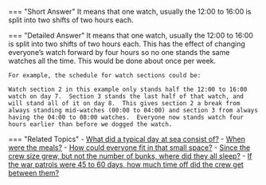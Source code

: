 
=== "Short Answer"
    It means that one watch, usually the 12:00 to 16:00 is split into two shifts of two hours each.

=== "Detailed Answer"
    It means that one watch, usually the 12:00 to 16:00 is split into two shifts of two hours each.  This has the effect of changing everyone’s watch forward by four hours so no one stands the same watches all the time.  This would be done about once per week.

    For example, the schedule for watch sections could be:

    Watch section 2 in this example only stands half the 12:00 to 16:00 watch on day 7.  Section 3 stands the last half of that watch, and will stand all of it on day 8.  This gives section 2 a break from always standing mid-watches (00:00 to 04:00) and section 3 from always having the 04:00 to 08:00 watches.  Everyone now stands watch four hours earlier than before we dogged the watch.

=== "Related Topics"
    - [What did a typical day at sea consist of?](../FAQs/what-did-a-typical-day-at-sea-consist-of.md)
    - [When were the meals?](../FAQs/when-were-the-meals.md)
    - [How could everyone fit in that small space?](../FAQs/how-could-everyone-fit-in-that-small-space.md)
    - [Since the crew size grew, but not the number of bunks, where did they all sleep?](../FAQs/since-the-crew-size-grew-but-not-the-number-of-bunks-where-did-they-all-sleep.md)
    - [If the war patrols were 45 to 60 days, how much time off did the crew get between them?](../FAQs/if-the-war-patrols-were-45-to-60-days-how-much-time-off-did-the-crew-get-between-them.md)
